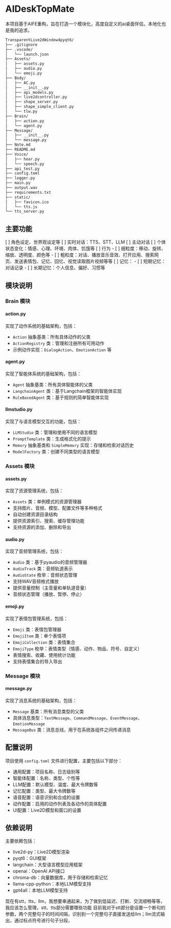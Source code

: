 # AIDeskTopMate

本项目基于AIFE重构，旨在打造一个模块化，高度自定义的ai桌面伴侣，本地化也是我的追求。

```bash
TransparentLive2dWindow4pyqt6/
├── .gitignore
├── .vscode/
│   └── launch.json
├── Assets/
│   ├── assets.py
│   ├── audio.py
│   └── emoji.py
├── Body/
│   ├── AC.py
│   ├── __init__.py
│   ├── api_models.py
│   ├── live2dcontroller.py
│   ├── shape_server.py
│   ├── shape_simple_client.py
│   └── tlw.py
├── Brain/
│   ├── action.py
│   └── agent.py
├── Message/
│   ├── __init__.py
│   └── message.py
├── Note.md
├── README.md
├── Voice/
│   ├── hear.py
│   └── speech.py
├── api_test.py
├── config.toml
├── logger.py
├── main.py
├── output.wav
├── requirements.txt
├── static/
│   ├── favicon.ico
│   └── tts.js
└── tts_server.py
```

## 主要功能
[ ] 角色设定、世界观设定等
[ ] 实时对话：TTS、STT、LLM
[ ] 主动对话
[ ] 个体状态变化：情感、心理、环境、肉体、饥饿等
[ ] 行为
    - [ ] 细粒度：移动、旋转、缩放、透明度、颜色等
    - [ ] 粗粒度：对话、播放音乐音效、打开应用、搜索网页、发送表情包、记忆、回忆、视觉读取图片视频等等
[ ] 记忆：
    - [ ] 短期记忆：对话记录
    - [ ] 长期记忆：个人信息、偏好、习惯等

## 模块说明

### Brain 模块

#### action.py
实现了动作系统的基础架构，包括：
- `Action` 抽象基类：所有具体动作的父类
- `ActionRegistry` 类：管理和注册所有可用动作
- 示例动作实现：`DialogAction`、`EmotionAction` 等

#### agent.py
实现了智能体系统的基础架构，包括：
- `Agent` 抽象基类：所有具体智能体的父类
- `LangchainAgent` 类：基于Langchain框架的智能体实现
- `RuleBasedAgent` 类：基于规则的简单智能体实现

#### llmstudio.py
实现了与语言模型交互的功能，包括：
- `LLMStudio` 类：管理和使用不同的语言模型
- `PromptTemplate` 类：生成格式化的提示
- `Memory` 抽象基类和 `SimpleMemory` 实现：存储和检索对话历史
- `ModelFactory` 类：创建不同类型的语言模型

### Assets 模块

#### assets.py
实现了资源管理系统，包括：
- `Assets` 类：单例模式的资源管理器
- 支持图片、音频、模型、配置文件等多种格式
- 自动创建资源目录结构
- 提供资源索引、搜索、缓存管理功能
- 支持资源的添加、删除和导出

#### audio.py
实现了音频管理系统，包括：
- `Audio` 类：基于pyaudio的音频管理器
- `AudioTrack` 类：音频轨道表示
- `AudioState` 枚举：音频状态管理
- 支持WAV音频格式播放
- 提供音量控制（主音量和单轨道音量）
- 音频状态管理（播放、暂停、停止）

#### emoji.py
实现了表情包管理系统，包括：
- `Emoji` 类：表情包管理器
- `EmojiItem` 类：单个表情项
- `EmojiCollection` 类：表情集合
- `EmojiType` 枚举：表情类型（情感、动作、物品、符号、自定义）
- 表情搜索、收藏、使用统计功能
- 支持表情集合的导入导出

### Message 模块

#### message.py
实现了消息系统的基础架构，包括：
- `Message` 基类：所有消息类型的父类
- 具体消息类型：`TextMessage`、`CommandMessage`、`EventMessage`、`EmotionMessage`
- `MessageBus` 类：消息总线，用于在系统各组件之间传递消息

## 配置说明

项目使用 `config.toml` 文件进行配置，主要包括以下部分：

- 通用配置：项目名称、日志级别等
- 智能体配置：名称、类型、个性等
- LLM配置：默认模型、温度、最大令牌数等
- 记忆配置：类型、最大令牌数等
- 语音配置：语音识别和合成的设置
- 动作配置：启用的动作列表及各动作的具体配置
- UI配置：Live2D模型和窗口的设置

## 依赖说明

主要依赖包括：

- live2d-py：Live2D模型渲染
- pyqt6：GUI框架
- langchain：大型语言模型应用框架
- openai：OpenAI API接口
- chroma-db：向量数据库，用于存储和检索记忆
- llama-cpp-python：本地LLM模型支持
- gpt4all：本地LLM模型支持


现在有stt，tts，llm，我想要串通起来，为了做到低延迟、打断、交流顺畅等等，我应该怎么管理，stt、tts部分需要哪些功能
目前我对于stt部分是设置一个断句的参数，两个完整句子的时间间隔，识别到一个完整句子直接发送给llm；llm流式输出，通过标点符号进行句子分段，

